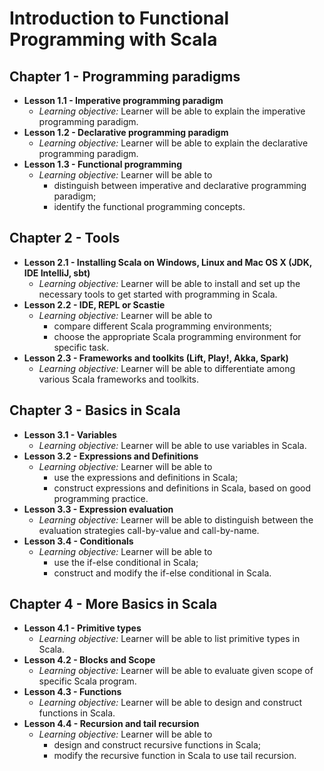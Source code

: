 # Introduction to Functional Programming with Scala

## Chapter 1 - Programming paradigms

* __Lesson 1.1 - Imperative programming paradigm__
    * _Learning objective:_ Learner will be able to explain the imperative programming paradigm.
* __Lesson 1.2 - Declarative programming paradigm__
    * _Learning objective:_ Learner will be able to explain the declarative programming paradigm.
* __Lesson 1.3 - Functional programming__
    * _Learning objective:_ Learner will be able to 
      * distinguish between imperative and declarative programming paradigm;
      * identify the functional programming concepts.

## Chapter 2 - Tools

* __Lesson 2.1 - Installing Scala on Windows, Linux and Mac OS X (JDK, IDE IntelliJ, sbt)__
    * _Learning objective:_ Learner will be able to install and set up the necessary tools to get started with programming in Scala.
* __Lesson 2.2 - IDE, REPL or Scastie__
    * _Learning objective:_ Learner will be able to 
      * compare different Scala programming environments;
      * choose the appropriate Scala programming environment for specific task.
* __Lesson 2.3 - Frameworks and toolkits (Lift, Play!, Akka, Spark)__
    * _Learning objective:_ Learner will be able to differentiate among various Scala frameworks and toolkits.

## Chapter 3 - Basics in Scala

* __Lesson 3.1 - Variables__
    * _Learning objective:_ Learner will be able to use variables in Scala.
* __Lesson 3.2 - Expressions and Definitions__
    * _Learning objective:_ Learner will be able to
      * use the expressions and definitions in Scala;
      * construct expressions and definitions in Scala, based on good programming practice.
* __Lesson 3.3 - Expression evaluation__
    * _Learning objective:_ Learner will be able to distinguish between the evaluation strategies call-by-value and call-by-name.
* __Lesson 3.4 - Conditionals__ 
    * _Learning objective:_ Learner will be able to 
      * use the if-else conditional in Scala;
      * construct and modify the if-else conditional in Scala.

## Chapter 4 - More Basics in Scala

* __Lesson 4.1 - Primitive types__
    * _Learning objective:_ Learner will be able to list primitive types in Scala.
* __Lesson 4.2 - Blocks and Scope__
    * _Learning objective:_ Learner will be able to evaluate given scope of specific Scala program.
* __Lesson 4.3 - Functions__
    * _Learning objective:_ Learner will be able to design and construct functions in Scala.
* __Lesson 4.4 - Recursion and tail recursion__
    * _Learning objective:_ Learner will be able to 
      * design and construct recursive functions in Scala;
      * modify the recursive function in Scala to use tail recursion.
